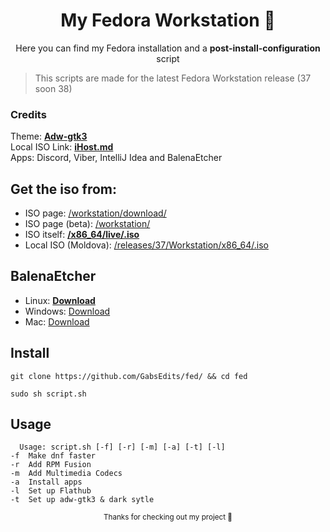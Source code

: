 <div align="center">
  
  # My Fedora Workstation 🎋
  <sup2> Here you can find my Fedora installation and a **post-install-configuration** script </sup2>
  </div>
  
  > This scripts are made for the latest Fedora Workstation release (37 soon 38)
### Credits
Theme: <a href="https://github.com/lassekongo83/adw-gtk3" target="_blank" rel="noopener">**Adw-gtk3**</a>
<br> Local ISO Link: <a href="https://mirror.ihost.md/" target="_blank" rel="noopener">**iHost.md**</a>
<br>Apps: Discord, Viber, IntelliJ Idea and BalenaEtcher</br>
## Get the iso from:
* ISO page: [/workstation/download/](https://getfedora.org/en/workstation/download/)
* ISO page (beta): [/workstation/](https://stg.fedoraproject.org/workstation/)
* ISO itself: [**/x86_64/live/.iso**](https://download.fedoraproject.org/pub/fedora/linux/releases/37/Workstation/x86_64/iso/Fedora-Workstation-Live-x86_64-37-1.7.iso)
* Local ISO (Moldova): [/releases/37/Workstation/x86_64/.iso](https://mirror.ihost.md/fedora/releases/37/Workstation/x86_64/iso/Fedora-Workstation-Live-x86_64-37-1.7.iso)
## BalenaEtcher 
* Linux: [**Download**](https://github.com/balena-io/etcher/releases/download/v1.18.4/balenaEtcher-1.18.4-x64.AppImage)
* Windows: [Download](https://github.com/balena-io/etcher/releases/download/v1.18.4/balenaEtcher-Setup-1.18.4.exe)
* Mac: [Download](https://github.com/balena-io/etcher/releases/download/v1.18.4/balenaEtcher-1.18.4.dmg)
## Install
```
git clone https://github.com/GabsEdits/fed/ && cd fed
```
```
sudo sh script.sh
```
## Usage
```
  Usage: script.sh [-f] [-r] [-m] [-a] [-t] [-l]
-f  Make dnf faster
-r  Add RPM Fusion
-m  Add Multimedia Codecs
-a  Install apps
-l  Set up Flathub
-t  Set up adw-gtk3 & dark sytle
```

<div align="center">
  <sup> Thanks for checking out my project 👋</sup>
